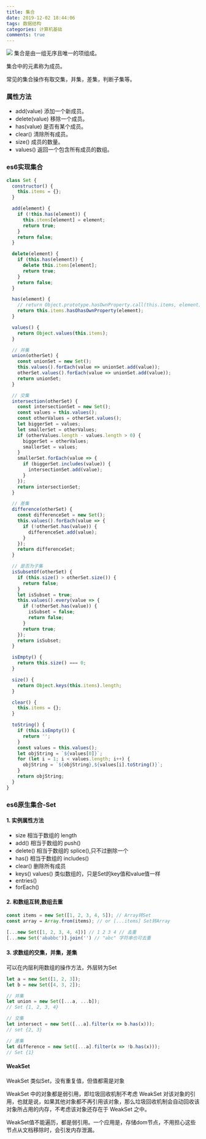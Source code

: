 ```yaml
---
title: 集合
date: 2019-12-02 18:44:06
tags: 数据结构
categories: 计算机基础
comments: true
---
```

![](/images/2019/12/set.jpg)
集合是由一组无序且唯一的项组成。

集合中的元素称为成员。

常见的集合操作有取交集，并集，差集，判断子集等。
<!-- more -->
### 属性方法
- add(value) 添加一个新成员。
- delete(value) 移除一个成员。
- has(value) 是否有某个成员。
- clear() 清除所有成员。
- size() 成员的数量。
- values() 返回一个包含所有成员的数组。

### es6实现集合
```js
class Set {
  constructor() {
    this.items = {};
  }

  add(element) {
    if (!this.has(element)) {
      this.items[element] = element;
      return true;
    }
    return false;
  }

  delete(element) {
    if (this.has(element)) {
      delete this.items[element];
      return true;
    }
    return false;
  }

  has(element) {
    // return Object.prototype.hasOwnProperty.call(this.items, element); 注意不能用in 判断。or如下
    return this.items.hasOhasOwnProperty(element);
  }

  values() {
    return Object.values(this.items);
  }

  // 并集
  union(otherSet) {
    const unionSet = new Set();
    this.values().forEach(value => unionSet.add(value));
    otherSet.values().forEach(value => unionSet.add(value));
    return unionSet;
  }

  // 交集
  intersection(otherSet) {
    const intersectionSet = new Set();
    const values = this.values();
    const otherValues = otherSet.values();
    let biggerSet = values;
    let smallerSet = otherValues;
    if (otherValues.length - values.length > 0) {
      biggerSet = otherValues;
      smallerSet = values;
    }
    smallerSet.forEach(value => {
      if (biggerSet.includes(value)) {
        intersectionSet.add(value);
      }
    });
    return intersectionSet;
  }

  // 差集
  difference(otherSet) {
    const differenceSet = new Set();
    this.values().forEach(value => {
      if (!otherSet.has(value)) {
        differenceSet.add(value);
      }
    });
    return differenceSet;
  }

  // 是否为子集
  isSubsetOf(otherSet) {
    if (this.size() > otherSet.size()) {
      return false;
    }
    let isSubset = true;
    this.values().every(value => {
      if (!otherSet.has(value)) {
        isSubset = false;
        return false;
      }
      return true;
    });
    return isSubset;
  }

  isEmpty() {
    return this.size() === 0;
  }

  size() {
    return Object.keys(this.items).length;
  }

  clear() {
    this.items = {};
  }

  toString() {
    if (this.isEmpty()) {
      return '';
    }
    const values = this.values();
    let objString = `${values[0]}`;
    for (let i = 1; i < values.length; i++) {
      objString = `${objString},${values[i].toString()}`;
    }
    return objString;
  }
}
```

### es6原生集合-Set
#### 1. 实例属性方法
- size 相当于数组的 length
- add() 相当于数组的 push()
- delete() 相当于数组的 splice(),只不过删除一个
- has() 相当于数组的 includes()
- clear() 删除所有成员
- keys() values() 类似数组的，只是Set的key值和value值一样
- entries()
- forEach()

#### 2. 和数组互转,数组去重
```js
const items = new Set([1, 2, 3, 4, 5]); // Array转Set
const array = Array.from(items); // or [...items] Set转Array

[...new Set([1, 2, 3, 4, 4])] // 1 2 3 4 // 去重
[...new Set('ababbc')].join('') // "abc" 字符串也可去重
```
#### 3. 求数组的交集，并集，差集

可以在内层利用数组的操作方法，外层转为Set
```js
let a = new Set([1, 2, 3]);
let b = new Set([4, 3, 2]);

// 并集
let union = new Set([...a, ...b]);
// Set {1, 2, 3, 4}

// 交集
let intersect = new Set([...a].filter(x => b.has(x)));
// set {2, 3}

// 差集
let difference = new Set([...a].filter(x => !b.has(x)));
// Set {1}
```
#### WeakSet
WeakSet 类似Set，没有重复值，但值都需是对象

WeakSet 中的对象都是弱引用，即垃圾回收机制不考虑 WeakSet 对该对象的引用，也就是说，如果其他对象都不再引用该对象，那么垃圾回收机制会自动回收该对象所占用的内存，不考虑该对象还存在于 WeakSet 之中。

WeakSet值不能遍历，都是弱引用。一个应用是，存储dom节点，不用担心这些节点从文档移除时，会引发内存泄漏。
